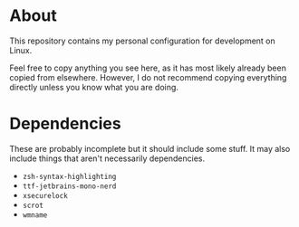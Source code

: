 # About

This repository contains my personal configuration for development on Linux.

Feel free to copy anything you see here, as it has most likely already been copied from elsewhere. However, I do not recommend copying everything directly unless you know what you are doing.

# Dependencies

These are probably incomplete but it should include some stuff. It may also include things that aren't necessarily dependencies.

- `zsh-syntax-highlighting`
- `ttf-jetbrains-mono-nerd`
- `xsecurelock`
- `scrot`
- `wmname`
